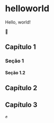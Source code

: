 # helloworld
Hello, world!

:kiss:

## Capítulo 1

### Seção 1

#### Seção 1.2

## Capítulo 2

## Capítulo 3

:fist:
